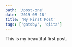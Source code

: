 ```yaml
---
path: '/post-one'
date: '2019-08-18'
title: 'My First Post'
tags: ['gatsby', 'qiita']
---
```


This is my beautiful first post.
